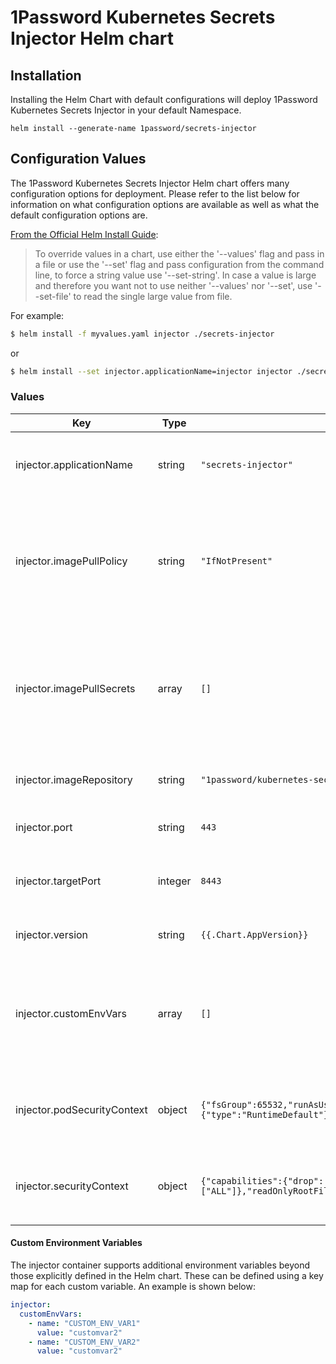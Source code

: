 # 1Password Kubernetes Secrets Injector Helm chart

## Installation

Installing the Helm Chart with default configurations will deploy 1Password Kubernetes Secrets Injector in your default Namespace.

```
helm install --generate-name 1password/secrets-injector
```

## Configuration Values

The 1Password Kubernetes Secrets Injector Helm chart offers many configuration options for deployment. Please refer to the list below for information on what configuration options are available as well as what the default configuration options are.

[From the Official Helm Install Guide](https://helm.sh/docs/helm/helm_install/#helm-install):

> To override values in a chart, use either the '--values' flag and pass in a file or use the '--set' flag and pass configuration from the command line, to force a string value use '--set-string'. In case a value is large and therefore you want not to use neither '--values' nor '--set', use '--set-file' to read the single large value from file.

For example:

```bash
$ helm install -f myvalues.yaml injector ./secrets-injector
```

or

```bash
$ helm install --set injector.applicationName=injector injector ./secrets-injector
```

### Values

| Key                         | Type    | Default                                                                                                                 | Description                                                                                                                               |
|-----------------------------|---------|-------------------------------------------------------------------------------------------------------------------------|-------------------------------------------------------------------------------------------------------------------------------------------|
| injector.applicationName    | string  | `"secrets-injector"`                                                                                                    | The name of 1Password Kubernetes Secrets Injector Application                                                                             |
| injector.imagePullPolicy    | string  | `"IfNotPresent"`                                                                                                        | The 1Password Secrets Injector docker image policy. `"IfNotPresent"` means the image is pulled only if it is not already present locally. |
| injector.imagePullSecrets   | array   | `[]`                                                                                                                    | Global list of secret names to use as image pull secrets for all pod specs in the chart. Secrets must exist in the same namespace         |
| injector.imageRepository    | string  | `"1password/kubernetes-secrets-injector"`                                                                               | The 1Password Secrets Injector docker image repository                                                                                    |
| injector.port               | string  | `443`                                                                                                                   | The port the Secrets Injector exposes                                                                                                     |
| injector.targetPort         | integer | `8443`                                                                                                                  | The port the Secrets Injector API sends requests to the pod                                                                               |
| injector.version            | string  | `{{.Chart.AppVersion}}`                                                                                                 | The 1Password Secrets Injector version to pull.                                                                                           |
| injector.customEnvVars      | array   | `[]`                                                                                                                    | Custom Environment Variables for the 1Password Secrets Injector container that are not specified in this helm chart.                      |
| injector.podSecurityContext | object  | `{"fsGroup":65532,"runAsUser":65532,"runAsGroup":65532,"runAsNonRoot":true,"seccompProfile":{"type":"RuntimeDefault"}}` | Pod `securityContext` for the 1Password Secrets Injector pod.                                                                             |
| injector.securityContext    | object  | `{"capabilities":{"drop":["ALL"]},"readOnlyRootFilesystem":true,"allowPrivilegeEscalation":false}`                      | Container `securityContext` for the 1Password Secrets Injector container.                                                                 |

#### Custom Environment Variables

The injector container supports additional environment variables beyond those explicitly defined in the Helm chart. These can be defined using a key map for each custom variable. An example is shown below:

```yaml
injector:
  customEnvVars:
    - name: "CUSTOM_ENV_VAR1"
      value: "customvar2"
    - name: "CUSTOM_ENV_VAR2"
      value: "customvar2"
```
